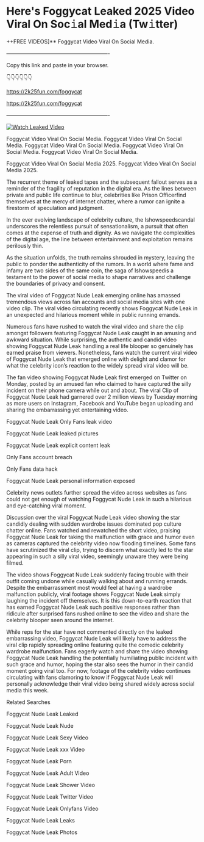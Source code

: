 # Here's Foggycat Leaked 2025 Video Viral On Soc𝚒al Med𝚒a (Tw𝚒tter)

++FREE VIDEOS]** Foggycat Video Viral On Social Media.

———————————————————-

Copy this link and paste in your browser.

👇👇👇👇👇👇

https://2k25fun.com/foggycat

https://2k25fun.com/foggycat

———————————————————-

[![Watch Leaked Video](https://miro.medium.com/v2/resize:fit:828/format:webp/1*cilzJN44JGOrTw9NJCrNHA.gif "Watch Leaked Video")](https://2k25fun.com/foggycat)

Foggycat Video Viral On Social Media. Foggycat Video Viral On Social Media. Foggycat Video Viral On Social Media. Foggycat Video Viral On Social Media. Foggycat Video Viral On Social Media.

Foggycat Video Viral On Social Media 2025. Foggycat Video Viral On Social Media 2025.

The recurrent theme of leaked tapes and the subsequent fallout serves as a reminder of the fragility of reputation in the digital era. As the lines between private and public life continue to blur, celebrities like Prison Officerfind themselves at the mercy of internet chatter, where a rumor can ignite a firestorm of speculation and judgment.

In the ever evolving landscape of celebrity culture, the Ishowspeedscandal underscores the relentless pursuit of sensationalism, a pursuit that often comes at the expense of truth and dignity. As we navigate the complexities of the digital age, the line between entertainment and exploitation remains perilously thin.

As the situation unfolds, the truth remains shrouded in mystery, leaving the public to ponder the authenticity of the rumors. In a world where fame and infamy are two sides of the same coin, the saga of Ishowspeedis a testament to the power of social media to shape narratives and challenge the boundaries of privacy and consent.

The viral video of Foggycat Nude Leak emerging online has amassed tremendous views across fan accounts and social media sites with one video clip. The viral video circulating recently shows Foggycat Nude Leak in an unexpected and hilarious moment while in public running errands.

Numerous fans have rushed to watch the viral video and share the clip amongst followers featuring Foggycat Nude Leak caught in an amusing and awkward situation. While surprising, the authentic and candid video showing Foggycat Nude Leak handling a real life blooper so genuinely has earned praise from viewers. Nonetheless, fans watch the current viral video of Foggycat Nude Leak that emerged online with delight and clamor for what the celebrity icon’s reaction to the widely spread viral video will be.

The fan video showing Foggycat Nude Leak first emerged on Twitter on Monday, posted by an amused fan who claimed to have captured the silly incident on their phone camera while out and about. The viral Clip of Foggycat Nude Leak had garnered over 2 million views by Tuesday morning as more users on Instagram, Facebook and YouTube began uploading and sharing the embarrassing yet entertaining video.

Foggycat Nude Leak Only Fans leak video

Foggycat Nude Leak leaked pictures

Foggycat Nude Leak explicit content leak

Only Fans account breach

Only Fans data hack

Foggycat Nude Leak personal information exposed

Celebrity news outlets further spread the video across websites as fans could not get enough of watching Foggycat Nude Leak in such a hilarious and eye-catching viral moment.

Discussion over the viral Foggycat Nude Leak video showing the star candidly dealing with sudden wardrobe issues dominated pop culture chatter online. Fans watched and rewatched the short video, praising Foggycat Nude Leak for taking the malfunction with grace and humor even as cameras captured the celebrity video now flooding timelines. Some fans have scrutinized the viral clip, trying to discern what exactly led to the star appearing in such a silly viral video, seemingly unaware they were being filmed.

The video shows Foggycat Nude Leak suddenly facing trouble with their outfit coming undone while casually walking about and running errands. Despite the embarrassment most would feel at having a wardrobe malfunction publicly, viral footage shows Foggycat Nude Leak simply laughing the incident off themselves. It is this down-to-earth reaction that has earned Foggycat Nude Leak such positive responses rather than ridicule after surprised fans rushed online to see the video and share the celebrity blooper seen around the internet.

While reps for the star have not commented directly on the leaked embarrassing video, Foggycat Nude Leak will likely have to address the viral clip rapidly spreading online featuring quite the comedic celebrity wardrobe malfunction. Fans eagerly watch and share the video showing Foggycat Nude Leak handling the potentially humiliating public incident with such grace and humor, hoping the star also sees the humor in their candid moment going viral too. For now, footage of the celebrity video continues circulating with fans clamoring to know if Foggycat Nude Leak will personally acknowledge their viral video being shared widely across social media this week.

Related Searches

Foggycat Nude Leak Leaked

Foggycat Nude Leak Nude

Foggycat Nude Leak Sexy Video

Foggycat Nude Leak xxx Video

Foggycat Nude Leak Porn

Foggycat Nude Leak Adult Video

Foggycat Nude Leak Shower Video

Foggycat Nude Leak Twitter Video

Foggycat Nude Leak Onlyfans Video

Foggycat Nude Leak Leaks

Foggycat Nude Leak Photos